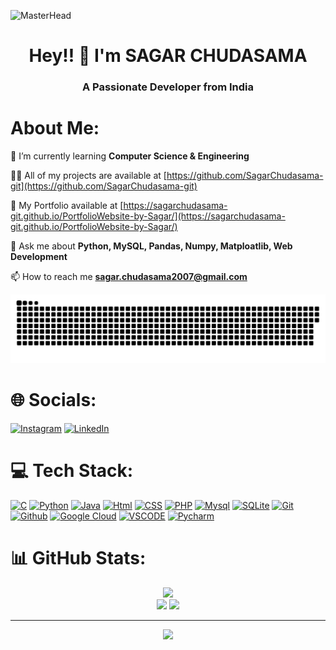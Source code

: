 ![MasterHead](https://github.com/user-attachments/assets/702a351d-5bff-4757-ba2e-974a4b142185)

<h1 align="center">Hey!! 👋 I'm SAGAR CHUDASAMA</h1>
<h3 align="center">A Passionate Developer from India</h3>

# About Me:

🌱 I’m currently learning **Computer Science & Engineering**

👨‍💻 All of my projects are available at [https://github.com/SagarChudasama-git](https://github.com/SagarChudasama-git)

💼 My Portfolio available at [https://sagarchudasama-git.github.io/PortfolioWebsite-by-Sagar/](https://sagarchudasama-git.github.io/PortfolioWebsite-by-Sagar/)

💬 Ask me about **Python, MySQL, Pandas, Numpy, Matploatlib, Web Development**

📫 How to reach me **sagar.chudasama2007@gmail.com**


<div align="center">
 
![snake gif](https://github.com/SagarChudasama-git/SagarChudasama-git/blob/output/github-snake-dark.svg)

</div>


# 🌐 Socials:
 
 [![Instagram](https://img.shields.io/badge/Instagram-%23E4405F.svg?logo=Instagram&logoColor=white)](https://www.instagram.com/sagar.chudasama7?igsh=MTRpOGl3YmUxeWhldA==) [![LinkedIn](https://img.shields.io/badge/LinkedIn-%230077B5.svg?logo=linkedin&logoColor=white)](https://www.linkedin.com/in/sagar-chudasama-537264277/) 



# 💻 Tech Stack:

[![C](https://skillicons.dev/icons?i=c)](https://skillicons.dev) [![Python](https://skillicons.dev/icons?i=python)](https://skillicons.dev) [![Java](https://skillicons.dev/icons?i=java)](https://skillicons.dev) [![Html](https://skillicons.dev/icons?i=html)](https://skillicons.dev) [![CSS](https://skillicons.dev/icons?i=css)](https://skillicons.dev) [![PHP](https://skillicons.dev/icons?i=php)](https://skillicons.dev)  [![Mysql](https://skillicons.dev/icons?i=mysql)](https://skillicons.dev)  [![SQLite](https://skillicons.dev/icons?i=sqlite)](https://skillicons.dev) [![Git](https://skillicons.dev/icons?i=git)](https://skillicons.dev)  [![Github](https://skillicons.dev/icons?i=github)](https://skillicons.dev) [![Google Cloud](https://skillicons.dev/icons?i=gcp)](https://skillicons.dev)  [![VSCODE](https://skillicons.dev/icons?i=vscode)](https://skillicons.dev)  [![Pycharm](https://skillicons.dev/icons?i=pycharm)](https://skillicons.dev)

# 📊 GitHub Stats:

<div align="center">

![](https://github-readme-stats.vercel.app/api/top-langs/?username=SagarChudasama-git&theme=dark&hide_border=false&include_all_commits=false&count_private=false&layout=compact) </br>
![](https://github-readme-stats.vercel.app/api?username=SagarChudasama-git&theme=dark&hide_border=false&include_all_commits=false&count_private=false) ![](https://nirzak-streak-stats.vercel.app/?user=SagarChudasama-git&theme=dark&hide_border=false)
 
---
[![](https://visitcount.itsvg.in/api?id=SagarChudasama-git&icon=0&color=0)](https://visitcount.itsvg.in)

</div>

